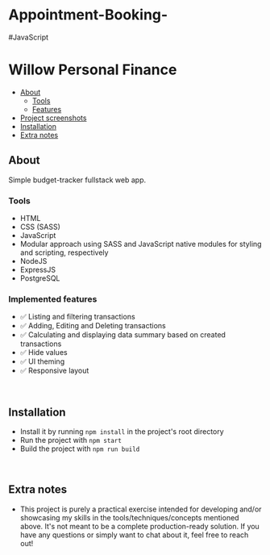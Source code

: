 # Appointment-Booking-
#JavaScript


# Willow Personal Finance

* [About](#about)
  * [Tools](#tools)
  * [Features](#implemented-features)
* [Project screenshots](#project-screenshots)
* [Installation](#installation)
* [Extra notes](#extra-notes)


## About

Simple budget-tracker fullstack web app.

### Tools

- HTML
- CSS (SASS)
- JavaScript
- Modular approach using SASS and JavaScript native modules for styling and scripting, respectively
- NodeJS
- ExpressJS
- PostgreSQL

### Implemented features

- ✅ Listing and filtering transactions
- ✅ Adding, Editing and Deleting transactions
- ✅ Calculating and displaying data summary based on created transactions
- ✅ Hide values
- ✅ UI theming
- ✅ Responsive layout

<br>



## Installation

- Install it by running `npm install` in the project's root directory
- Run the project with `npm start`
- Build the project with `npm run build`

<br>

## Extra notes

- This project is purely a practical exercise intended for developing and/or showcasing my skills in the tools/techniques/concepts mentioned above. It's not meant to be a complete production-ready solution. If you have any questions or simply want to chat about it, feel free to reach out!

